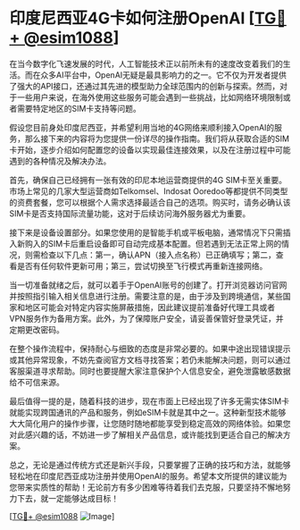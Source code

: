 # 印度尼西亚4G卡如何注册OpenAI [[TG💪+ @esim1088](https://t.me/s/esim1088)]

在当今数字化飞速发展的时代，人工智能技术正以前所未有的速度改变着我们的生活。而在众多AI平台中，OpenAI无疑是最具影响力的之一。它不仅为开发者提供了强大的API接口，还通过其先进的模型助力全球范围内的创新与探索。然而，对于一些用户来说，在海外使用这些服务可能会遇到一些挑战，比如网络环境限制或者需要特定地区的SIM卡支持等问题。

假设您目前身处印度尼西亚，并希望利用当地的4G网络来顺利接入OpenAI的服务，那么接下来的内容将为您提供一份详尽的操作指南。我们将从获取合适的SIM卡开始，逐步介绍如何配置您的设备以实现最佳连接效果，以及在注册过程中可能遇到的各种情况及解决办法。

首先，确保自己已经拥有一张有效的印尼本地运营商提供的4G SIM卡至关重要。市场上常见的几家大型运营商如Telkomsel、Indosat Ooredoo等都提供不同类型的资费套餐，您可以根据个人需求选择最适合自己的选项。购买时，请务必确认该SIM卡是否支持国际流量功能，这对于后续访问海外服务器尤为重要。

接下来是设备设置部分。如果您使用的是智能手机或平板电脑，通常情况下只需插入新购入的SIM卡后重启设备即可自动完成基本配置。但若遇到无法正常上网的情况，则需检查以下几点：第一，确认APN（接入点名称）已正确填写；第二，查看是否有任何软件更新可用；第三，尝试切换至飞行模式再重新连接网络。

当一切准备就绪之后，就可以着手于OpenAI账号的创建了。打开浏览器访问官网并按照指引输入相关信息进行注册。需要注意的是，由于涉及到跨境通信，某些国家和地区可能会对特定内容实施屏蔽措施，因此建议提前准备好代理工具或者VPN服务作为备用方案。此外，为了保障账户安全，请妥善保管好登录凭证，并定期更改密码。

在整个操作流程中，保持耐心与细致的态度是非常必要的。如果中途出现错误提示或其他异常现象，不妨先查阅官方文档寻找答案；若仍未能解决问题，则可以通过客服渠道寻求帮助。同时也要提醒大家注意保护个人信息安全，避免泄露敏感数据给不可信来源。

最后值得一提的是，随着科技的进步，现在市面上已经出现了许多无需实体SIM卡就能实现跨国通讯的产品和服务，例如eSIM卡就是其中之一。这种新型技术能够大大简化用户的操作步骤，让您随时随地都能享受到稳定高效的网络体验。如果您对此感兴趣的话，不妨进一步了解相关产品信息，或许能找到更适合自己的解决方案。

总之，无论是通过传统方式还是新兴手段，只要掌握了正确的技巧和方法，就能够轻松地在印度尼西亚成功注册并使用OpenAI的服务。希望本文所提供的建议能为您带来实质性的帮助！无论前方有多少困难等待着我们去克服，只要坚持不懈地努力下去，就一定能够达成目标！

[[TG💪+ @esim1088](https://t.me/s/esim1088) ![Image](https://i.postimg.cc/4NQfJmqS/Snipaste-2025-05-13-00-14-12.png)]
